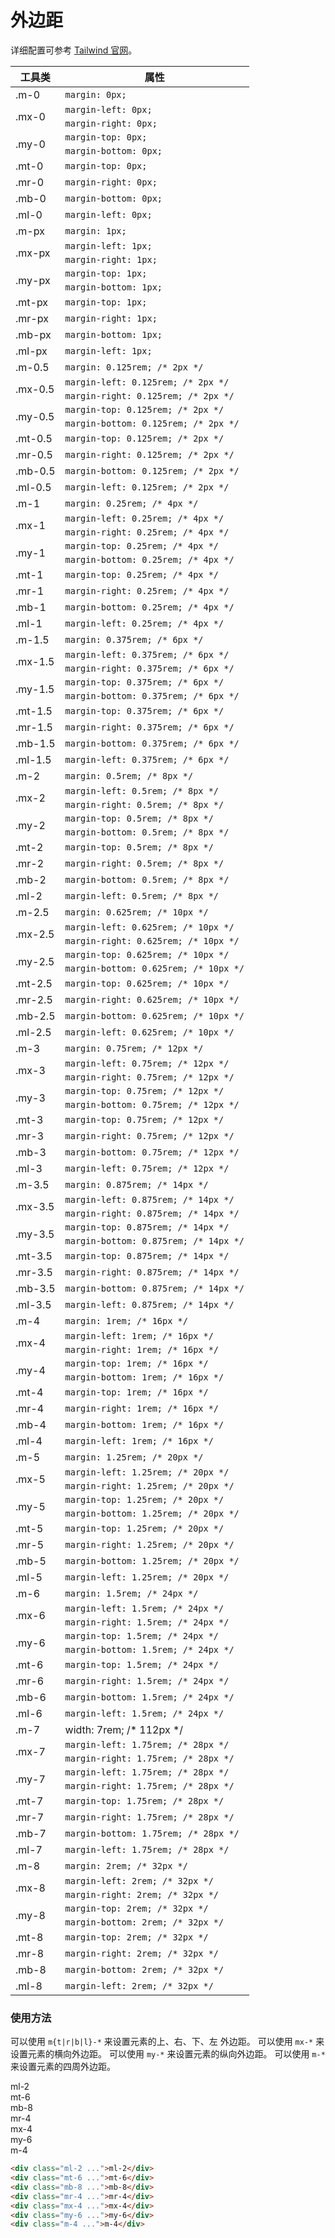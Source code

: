 # 外边距

详细配置可参考 [Tailwind 官网](https://tailwindcss.com/docs/margin)。

<Example class="h-96 -overflow-y-auto p-0">
    <table class="table">
	<thead>
	    <tr>
		<th>工具类</th>
		<th>属性</th>
	    </tr>
	</thead>
	<tbody>
	    <tr>
		<td>.m-0</td>
		<td><code>margin: 0px;</code></td>
	    </tr>
	    <tr>
		<td rowspan="2">.mx-0</td>
		<td><code>margin-left: 0px;</code></td>
	    </tr>
	    <tr>
		<td><code>margin-right: 0px;</code></td>
	    </tr>
	    <tr>
		<td rowspan="2">.my-0</td>
		<td><code>margin-top: 0px;</code></td>
	    </tr>
	    <tr>
		<td><code>margin-bottom: 0px;</code></td>
	    </tr>
	    <tr>
		<td>.mt-0</td>
		<td><code>margin-top: 0px;</code></td>
	    </tr>
	    <tr>
		<td>.mr-0</td>
		<td><code>margin-right: 0px;</code></td>
	    </tr>
	    <tr>
		<td>.mb-0</td>
		<td><code>margin-bottom: 0px;</code></td>
	    </tr>
	    <tr>
		<td>.ml-0</td>
		<td><code>margin-left: 0px;</code></td>
	    </tr>
	    <tr>
		<td>.m-px</td>
		<td><code>margin: 1px;</code></td>
	    </tr>
	    <tr>
		<td rowspan="2">.mx-px</td>
		<td><code>margin-left: 1px;</code></td>
	    </tr>
	    <tr>
		<td><code>margin-right: 1px;</code></td>
	    </tr>
	    <tr>
		<td rowspan="2">.my-px</td>
		<td><code>margin-top: 1px;</code></td>
	    </tr>
	    <tr>
		<td><code>margin-bottom: 1px;</code></td>
	    </tr>
	    <tr>
		<td>.mt-px</td>
		<td><code>margin-top: 1px;</code></td>
	    </tr>
	    <tr>
		<td>.mr-px</td>
		<td><code>margin-right: 1px;</code></td>
	    </tr>
	    <tr>
		<td>.mb-px</td>
		<td><code>margin-bottom: 1px;</code></td>
	    </tr>
	    <tr>
		<td>.ml-px</td>
		<td><code>margin-left: 1px;</code></td>
	    </tr>
	    <tr>
		<td>.m-0.5</td>
		<td><code>margin: 0.125rem; /* 2px */</code></td>
	    </tr>
	    <tr>
		<td rowspan="2">.mx-0.5</td>
		<td><code>margin-left: 0.125rem; /* 2px */</code></td>
	    </tr>
	    <tr>
		<td><code>margin-right: 0.125rem; /* 2px */</code></td>
	    </tr>
	    <tr>
		<td rowspan="2">.my-0.5</td>
		<td><code>margin-top: 0.125rem; /* 2px */</code></td>
	    </tr>
	    <tr>
		<td><code>margin-bottom: 0.125rem; /* 2px */</code></td>
	    </tr>
	    <tr>
		<td>.mt-0.5</td>
		<td><code>margin-top: 0.125rem; /* 2px */</code></td>
	    </tr>
	    <tr>
		<td>.mr-0.5</td>
		<td><code>margin-right: 0.125rem; /* 2px */</code></td>
	    </tr>
	    <tr>
		<td>.mb-0.5</td>
		<td><code>margin-bottom: 0.125rem; /* 2px */</code></td>
	    </tr>
	    <tr>
		<td>.ml-0.5</td>
		<td><code>margin-left: 0.125rem; /* 2px */</code></td>
	    </tr>
	    <tr>
		<td>.m-1</td>
		<td><code>margin: 0.25rem; /* 4px */</code></td>
	    </tr>
	    <tr>
		<td rowspan="2">.mx-1</td>
		<td><code>margin-left: 0.25rem; /* 4px */</code></td>
	    </tr>
	    <tr>
		<td><code>margin-right: 0.25rem; /* 4px */</code></td>
	    </tr>
	    <tr>
		<td rowspan="2">.my-1</td>
		<td><code>margin-top: 0.25rem; /* 4px */</code></td>
	    </tr>
	    <tr>
		<td><code>margin-bottom: 0.25rem; /* 4px */</code></td>
	    </tr>
	    <tr>
		<td>.mt-1</td>
		<td><code>margin-top: 0.25rem; /* 4px */</code></td>
	    </tr>
	    <tr>
		<td>.mr-1</td>
		<td><code>margin-right: 0.25rem; /* 4px */</code></td>
	    </tr>
	    <tr>
		<td>.mb-1</td>
		<td><code>margin-bottom: 0.25rem; /* 4px */</code></td>
	    </tr>
	    <tr>
		<td>.ml-1</td>
		<td><code>margin-left: 0.25rem; /* 4px */</code></td>
	    </tr>
	    <tr>
		<td>.m-1.5</td>
		<td><code>margin: 0.375rem; /* 6px */</code></td>
	    </tr>
	    <tr>
		<td rowspan="2">.mx-1.5</td>
		<td><code>margin-left: 0.375rem; /* 6px */</code></td>
	    </tr>
	    <tr>
		<td><code>margin-right: 0.375rem; /* 6px */</code></td>
	    </tr>
	    <tr>
		<td rowspan="2">.my-1.5</td>
		<td><code>margin-top: 0.375rem; /* 6px */</code></td>
	    </tr>
	    <tr>
		<td><code>margin-bottom: 0.375rem; /* 6px */</code></td>
	    </tr>
	    <tr>
		<td>.mt-1.5</td>
		<td><code>margin-top: 0.375rem; /* 6px */</code></td>
	    </tr>
	    <tr>
		<td>.mr-1.5</td>
		<td><code>margin-right: 0.375rem; /* 6px */</code></td>
	    </tr>
	    <tr>
		<td>.mb-1.5</td>
		<td><code>margin-bottom: 0.375rem; /* 6px */</code></td>
	    </tr>
	    <tr>
		<td>.ml-1.5</td>
		<td><code>margin-left: 0.375rem; /* 6px */</code></td>
	    </tr>
	    <tr>
		<td>.m-2</td>
		<td><code>margin: 0.5rem; /* 8px */</code></td>
	    </tr>
	    <tr>
		<td rowspan="2">.mx-2</td>
		<td><code>margin-left: 0.5rem; /* 8px */</code></td>
	    </tr>
	    <tr>
		<td><code>margin-right: 0.5rem; /* 8px */</code></td>
	    </tr>
	    <tr>
		<td rowspan="2">.my-2</td>
		<td><code>margin-top: 0.5rem; /* 8px */</code></td>
	    </tr>
	    <tr>
		<td><code>margin-bottom: 0.5rem; /* 8px */</code></td>
	    </tr>
	    <tr>
		<td>.mt-2</td>
		<td><code>margin-top: 0.5rem; /* 8px */</code></td>
	    </tr>
	    <tr>
		<td>.mr-2</td>
		<td><code>margin-right: 0.5rem; /* 8px */</code></td>
	    </tr>
	    <tr>
		<td>.mb-2</td>
		<td><code>margin-bottom: 0.5rem; /* 8px */</code></td>
	    </tr>
	    <tr>
		<td>.ml-2</td>
		<td><code>margin-left: 0.5rem; /* 8px */</code></td>
	    </tr>
	    <tr>
		<td>.m-2.5</td>
		<td><code>margin: 0.625rem; /* 10px */</code></td>
	    </tr>
	    <tr>
		<td rowspan="2">.mx-2.5</td>
		<td><code>margin-left: 0.625rem; /* 10px */</code></td>
	    </tr>
	    <tr>
		<td><code>margin-right: 0.625rem; /* 10px */</code></td>
	    </tr>
	    <tr>
		<td rowspan="2">.my-2.5</td>
		<td><code>margin-top: 0.625rem; /* 10px */</code></td>
	    </tr>
	    <tr>
		<td><code>margin-bottom: 0.625rem; /* 10px */</code></td>
	    </tr>
	    <tr>
		<td>.mt-2.5</td>
		<td><code>margin-top: 0.625rem; /* 10px */</code></td>
	    </tr>
	    <tr>
		<td>.mr-2.5</td>
		<td><code>margin-right: 0.625rem; /* 10px */</code></td>
	    </tr>
	    <tr>
		<td>.mb-2.5</td>
		<td><code>margin-bottom: 0.625rem; /* 10px */</code></td>
	    </tr>
	    <tr>
		<td>.ml-2.5</td>
		<td><code>margin-left: 0.625rem; /* 10px */</code></td>
	    </tr>
	    <tr>
		<td>.m-3</td>
		<td><code>margin: 0.75rem; /* 12px */</code></td>
	    </tr>
	    <tr>
		<td rowspan="2">.mx-3</td>
		<td><code>margin-left: 0.75rem; /* 12px */</code></td>
	    </tr>
	    <tr>
		<td><code>margin-right: 0.75rem; /* 12px */</code></td>
	    </tr>
	    <tr>
		<td rowspan="2">.my-3</td>
		<td><code>margin-top: 0.75rem; /* 12px */</code></td>
	    </tr>
	    <tr>
		<td><code>margin-bottom: 0.75rem; /* 12px */</code></td>
	    </tr>
	    <tr>
		<td>.mt-3</td>
		<td><code>margin-top: 0.75rem; /* 12px */</code></td>
	    </tr>
	    <tr>
		<td>.mr-3</td>
		<td><code>margin-right: 0.75rem; /* 12px */</code></td>
	    </tr>
	    <tr>
		<td>.mb-3</td>
		<td><code>margin-bottom: 0.75rem; /* 12px */</code></td>
	    </tr>
	    <tr>
		<td>.ml-3</td>
		<td><code>margin-left: 0.75rem; /* 12px */</code></td>
	    </tr>
	    <tr>
		<td>.m-3.5</td>
		<td><code>margin: 0.875rem; /* 14px */</code></td>
	    </tr>
	    <tr>
		<td rowspan="2">.mx-3.5</td>
		<td><code>margin-left: 0.875rem; /* 14px */</code></td>
	    </tr>
	    <tr>
		<td><code>margin-right: 0.875rem; /* 14px */</code></td>
	    </tr>
	    <tr>
		<td rowspan="2">.my-3.5</td>
		<td><code>margin-top: 0.875rem; /* 14px */</code></td>
	    </tr>
	    <tr>
		<td><code>margin-bottom: 0.875rem; /* 14px */</code></td>
	    </tr>
	    <tr>
		<td>.mt-3.5</td>
		<td><code>margin-top: 0.875rem; /* 14px */</code></td>
	    </tr>
	    <tr>
		<td>.mr-3.5</td>
		<td><code>margin-right: 0.875rem; /* 14px */</code></td>
	    </tr>
	    <tr>
		<td>.mb-3.5</td>
		<td><code>margin-bottom: 0.875rem; /* 14px */</code></td>
	    </tr>
	    <tr>
		<td>.ml-3.5</td>
		<td><code>margin-left: 0.875rem; /* 14px */</code></td>
	    </tr>
	    <tr>
		<td>.m-4</td>
		<td><code>margin: 1rem; /* 16px */</code></td>
	    </tr>
	    <tr>
		<td rowspan="2">.mx-4</td>
		<td><code>margin-left: 1rem; /* 16px */</code></td>
	    </tr>
	    <tr>
		<td><code>margin-right: 1rem; /* 16px */</code></td>
	    </tr>
	    <tr>
		<td rowspan="2">.my-4</td>
		<td><code>margin-top: 1rem; /* 16px */</code></td>
	    </tr>
	    <tr>
		<td><code>margin-bottom: 1rem; /* 16px */</code></td>
	    </tr>
	    <tr>
		<td>.mt-4</td>
		<td><code>margin-top: 1rem; /* 16px */</code></td>
	    </tr>
	    <tr>
		<td>.mr-4</td>
		<td><code>margin-right: 1rem; /* 16px */</code></td>
	    </tr>
	    <tr>
		<td>.mb-4</td>
		<td><code>margin-bottom: 1rem; /* 16px */</code></td>
	    </tr>
	    <tr>
		<td>.ml-4</td>
		<td><code>margin-left: 1rem; /* 16px */</code></td>
	    </tr>
	    <tr>
		<td>.m-5</td>
		<td><code>margin: 1.25rem; /* 20px */</code></td>
	    </tr>
	    <tr>
		<td rowspan="2">.mx-5</td>
		<td><code>margin-left: 1.25rem; /* 20px */</code></td>
	    </tr>
	    <tr>
		<td><code>margin-right: 1.25rem; /* 20px */</code></td>
	    </tr>
	    <tr>
		<td rowspan="2">.my-5</td>
		<td><code>margin-top: 1.25rem; /* 20px */</code></td>
	    </tr>
	    <tr>
		<td><code>margin-bottom: 1.25rem; /* 20px */</code></td>
	    </tr>
	    <tr>
		<td>.mt-5</td>
		<td><code>margin-top: 1.25rem; /* 20px */</code></td>
	    </tr>
	    <tr>
		<td>.mr-5</td>
		<td><code>margin-right: 1.25rem; /* 20px */</code></td>
	    </tr>
	    <tr>
		<td>.mb-5</td>
		<td><code>margin-bottom: 1.25rem; /* 20px */</code></td>
	    </tr>
	    <tr>
		<td>.ml-5</td>
		<td><code>margin-left: 1.25rem; /* 20px */</code></td>
	    </tr>
	    <tr>
		<td>.m-6</td>
		<td><code>margin: 1.5rem; /* 24px */</code></td>
	    </tr>
	    <tr>
		<td rowspan="2">.mx-6</td>
		<td><code>margin-left: 1.5rem; /* 24px */</code></td>
	    </tr>
	    <tr>
		<td><code>margin-right: 1.5rem; /* 24px */</code></td>
	    </tr>
	    <tr>
		<td rowspan="2">.my-6</td>
		<td><code>margin-top: 1.5rem; /* 24px */</code></td>
	    </tr>
	    <tr>
		<td><code>margin-bottom: 1.5rem; /* 24px */</code></td>
	    </tr>
	    <tr>
		<td>.mt-6</td>
		<td><code>margin-top: 1.5rem; /* 24px */</code></td>
	    </tr>
	    <tr>
		<td>.mr-6</td>
		<td><code>margin-right: 1.5rem; /* 24px */</code></td>
	    </tr>
	    <tr>
		<td>.mb-6</td>
		<td><code>margin-bottom: 1.5rem; /* 24px */</code></td>
	    </tr>
	    <tr>
		<td>.ml-6</td>
		<td><code>margin-left: 1.5rem; /* 24px */</code></td>
	    </tr>
	    <tr>
		<td>.m-7</td>
		<td>width: 7rem; /* 112px */</td>
	    </tr>
	    <tr>
		<td rowspan="2">.mx-7</td>
		<td><code>margin-left: 1.75rem; /* 28px */</code></td>
	    </tr>
	    <tr>
		<td><code>margin-right: 1.75rem; /* 28px */</code></td>
	    </tr>
	    <tr>
		<td rowspan="2">.my-7</td>
		<td><code>margin-left: 1.75rem; /* 28px */</code></td>
	    </tr>
	    <tr>
		<td><code>margin-right: 1.75rem; /* 28px */</code></td>
	    </tr>
	    <tr>
		<td>.mt-7</td>
		<td><code>margin-top: 1.75rem; /* 28px */</code></td>
	    </tr>
	    <tr>
		<td>.mr-7</td>
		<td><code>margin-right: 1.75rem; /* 28px */</code></td>
	    </tr>
	    <tr>
		<td>.mb-7</td>
		<td><code>margin-bottom: 1.75rem; /* 28px */</code></td>
	    </tr>
	    <tr>
		<td>.ml-7</td>
		<td><code>margin-left: 1.75rem; /* 28px */</code></td>
	    </tr>
	    <tr>
		<td>.m-8</td>
		<td><code>margin: 2rem; /* 32px */</code></td>
	    </tr>
	    <tr>
		<td rowspan="2">.mx-8</td>
		<td><code>margin-left: 2rem; /* 32px */</code></td>
	    </tr>
	    <tr>
		<td><code>margin-right: 2rem; /* 32px */</code></td>
	    </tr>
	    <tr>
		<td rowspan="2">.my-8</td>
		<td><code>margin-top: 2rem; /* 32px */</code></td>
	    </tr>
	    <tr>
		<td><code>margin-bottom: 2rem; /* 32px */</code></td>
	    </tr>
	    <tr>
		<td>.mt-8</td>
		<td><code>margin-top: 2rem; /* 32px */</code></td>
	    </tr>
	    <tr>
		<td>.mr-8</td>
		<td><code>margin-right: 2rem; /* 32px */</code></td>
	    </tr>
	    <tr>
		<td>.mb-8</td>
		<td><code>margin-bottom: 2rem; /* 32px */</code></td>
	    </tr>
	    <tr>
		<td>.ml-8</td>
		<td><code>margin-left: 2rem; /* 32px */</code></td>
	    </tr>
	</tbody>
    </table>
</Example>

### 使用方法

可以使用 `m{t|r|b|l}-*` 来设置元素的上、右、下、左 外边距。
可以使用 `mx-*` 来设置元素的横向外边距。
可以使用 `my-*` 来设置元素的纵向外边距。
可以使用 `m-*` 来设置元素的四周外边距。

<Example class="flex items-baseline space-x-4">
  <div class="-border -border-solid -bg-stripes-blue rounded">
    <div class="ml-2 p-4 primary rounded">ml-2</div>
  </div>
  <div class="-border -border-solid -bg-stripes-blue w-16 rounded">
    <div class="mt-6 p-4 primary rounded">mt-6</div>
  </div>
  <div class="-border -border-solid -bg-stripes-blue w-22 rounded">
    <div class="mb-8 p-4 primary rounded">mb-8</div>
  </div>
 <div class="-border -border-solid -bg-stripes-blue w-22 rounded">
    <div class="mr-4 p-4 primary rounded">mr-4</div>
  </div>
  <div class="-border -border-solid -bg-stripes-blue w-22 rounded">
    <div class="mx-4 p-4 primary rounded">mx-4</div>
  </div>
  <div class="-border -border-solid -bg-stripes-blue w-18 rounded">
    <div class="my-6 p-4 primary rounded">my-6</div>
  </div>
  <div class="-border -border-solid -bg-stripes-blue w-24 rounded">
    <div class="m-4 p-4 primary rounded">m-4</div>
  </div>
</Example>

```html
<div class="ml-2 ...">ml-2</div>
<div class="mt-6 ...">mt-6</div>
<div class="mb-8 ...">mb-8</div>
<div class="mr-4 ...">mr-4</div>
<div class="mx-4 ...">mx-4</div>
<div class="my-6 ...">my-6</div>
<div class="m-4 ...">m-4</div>
```

